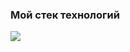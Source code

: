 ### Мой стек технологий

<img src="https://img.shields.io/badge/JavaScript-#F7DF1E?style=for-the-badge&logo=JavaScript&logoColor= <Цвет логотипа>"/>
